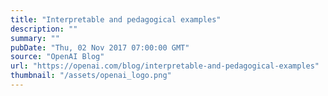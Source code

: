 ```yaml
---
title: "Interpretable and pedagogical examples"
description: ""
summary: ""
pubDate: "Thu, 02 Nov 2017 07:00:00 GMT"
source: "OpenAI Blog"
url: "https://openai.com/blog/interpretable-and-pedagogical-examples"
thumbnail: "/assets/openai_logo.png"
---
```


